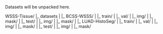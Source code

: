 Datasets will be unpacked here.

WSSS-Tissue/
    |_ datasets
    |     |_ BCSS-WSSS/
    |         |_ train/
    |         |_ val/
    |             |_ img/
    |             |_ mask/
    |         |_ test/
    |             |_ img/
    |             |_ mask/
    |     |_ LUAD-HistoSeg/
    |         |_ train/
    |         |_ val/
    |             |_ img/
    |             |_ mask/
    |         |_ test/
    |             |_ img/
    |             |_ mask/
